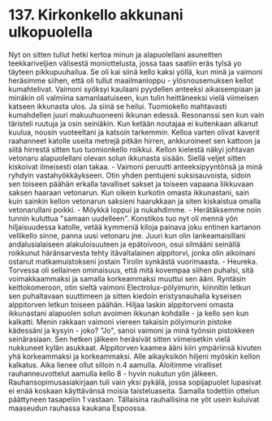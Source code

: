 


    
# 137. Kirkonkello akkunani ulkopuolella

Nyt on sitten tullut hetki kertoa minun ja alapuolellani asuneitten teekkariveljien välisestä moniottelusta, jossa taas saatiin eräs 
tylsä yo täyteen pikkupuuhailua. Se oli kai siinä kello kaksi yöllä, kun minä ja vaimoni heräsimme siihen, että oli tullut 
maailmanloppu - ylösnousemuksen kellot kumahtelivat. Vaimoni syöksyi kaulaani pyydellen anteeksi aikaisempiaan ja 
minäkin oli valmiina samanlaatuiseen, kun tulin heittäneeksi vielä viimeisen katseen ikkunasta ulos. Ja siinä se heilui. 
Tuomiokello mahtavasti kumahdellen juuri makuuhuoneeni ikkunan edessä. Resonanssi sen kun vain täristeli ruutuja ja osin 
seiniäkin. Kun ketään noutajaa ei kuitenkaan alkanut kuulua, nousin vuoteeltani ja katsoin tarkemmin. Kelloa varten olivat 
kaverit raahanneet katolle useita metrejä pitkän hirren, ankkuroineet sen kattoon ja siitä hirrestä sitten tuo tuomionkello 
roikkui. Kellon kielestä näkyi johtavan vetonaru alapuolellani olevan solun ikkunasta sisään. Siellä veljet sitten kiskoivat 
ilmeisesti olan takaa. - Vaimoni peruutti anteeksipyyntönsä ja minä ryhdyin vastahyökkäykseen. Otin yhden pentujeni 
suksisauvoista, sidoin sen toiseen päähän erkalla tavalliset sakset ja toiseen vapaana liikkuvaan saksen haaraan vetonarun. Kun 
oikein kurkotin omasta ikkunastani, sain kuin sainkin kellon vetonarun saksieni haarukkaan ja siten kiskaistua omalla 
vetonarullani poikki. - Möykkä loppui ja nukahdimme. - Herätäksemme noin tunnin kuluttua "samaan uudelleen". Konstikos 
tuo nyt oli mennä yön hiljaisuudessa katolle, vetää kymmeniä kiloja painava joku entinen kartanon vellikello sinne, panna uusi 
vetonaru jne. Juuri kun olin lankeamaisillani andalusialaiseen alakuloisuuteen ja epätoivoon, osui silmääni seinällä roikkunut 
häränsarvesta tehty itävaltalainen alppitorvi, jonka olin aikoinani ostanut matkamuistokseni jostain Tirolin synkästä 
vuorimaasta. - Heureka. Torvessa oli sellainen ominaisuus, että mitä kovempaa siihen puhalsi, sitä voimakkaammaksi ja 
samalla korkeammaksi muuttui sen ääni. Ryntäsin keittokomeroon, otin sieltä vaimoni Electrolux-pölyimurin, kiinnitin letkun 
sen puhaltavaan suuttimeen ja sitten kiedoin eristysnauhalla kyseisen alppitorven letkun toiseen päähän. Hiljaa laskin 
alppitorveni omasta ikkunastani alapuolen solun avoimen ikkunan kohdalle - ja kello sen kun kalkatti. Menin rakkaan vaimoni
viereen takaisin pölyimurin pistoke kädessäni ja kysyin - joko? "Jo", sanoi vaimoni ja minä työnsin pistokkeen seinärasiaan. 
Sen hetken jälkeen heräsivät sitten viimeisetkin vielä nukkuneet kylän asukkaat. Alppitorven kaamea ääni kiiri ympäriinsä 
kivuten yhä korkeammaksi ja korkeammaksi. Alle aikayksikön hiljeni myöskin kellon kalkatus. Aika lienee ollut silloin n.4 
aamulla. Aloitimme viralliset rauhanneuvottelut aamulla kello 8 - hyvin nukutun yön jälkeen. Rauhansopimusasiakirjaan tuli 
vain yksi pykälä, jossa sopijapuolet lupasivat ei enää koskaan käyttävänsä moisia taisteluaseita. Samalla todettiin ottelun 
päättyneen tasapeliin 1 vastaan. Tällaisina rauhallisina ne yöt usein kuluivat maaseudun rauhassa kaukana Espoossa.


